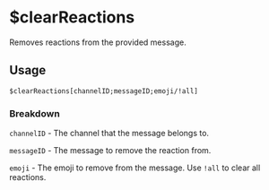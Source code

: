 # $clearReactions
Removes reactions from the provided message.

## Usage
```
$clearReactions[channelID;messageID;emoji/!all]
```

### Breakdown
`channelID` - The channel that the message belongs to.

`messageID` - The message to remove the reaction from.

`emoji` - The emoji to remove from the message. Use `!all` to clear all reactions.
